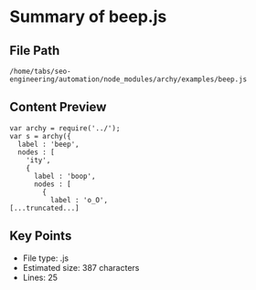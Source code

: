 # Summary of beep.js
  
## File Path
`/home/tabs/seo-engineering/automation/node_modules/archy/examples/beep.js`

## Content Preview
```
var archy = require('../');
var s = archy({
  label : 'beep',
  nodes : [
    'ity',
    {
      label : 'boop',
      nodes : [
        {
          label : 'o_O',
[...truncated...]
```

## Key Points
- File type: .js
- Estimated size: 387 characters
- Lines: 25

